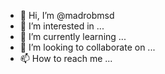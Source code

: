- 👋 Hi, I’m @madrobmsd
- 👀 I’m interested in ...
- 🌱 I’m currently learning ...
- 💞️ I’m looking to collaborate on ...
- 📫 How to reach me ...

<!---
madrobmsd/madrobmsd is a ✨ special ✨ repository because its `README.md` (this file) appears on your GitHub profile.
You can click the Preview link to take a look at your changes.
--->
